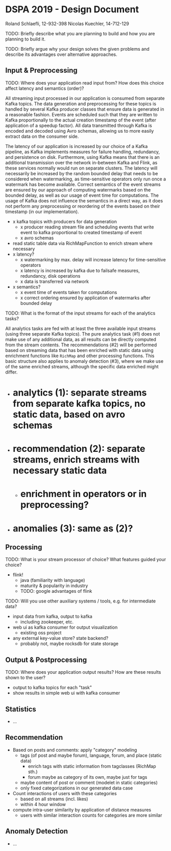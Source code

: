 # DSPA 2019 - Design Document

Roland Schlaefli, 12-932-398
Nicolas Kuechler, 14-712-129

TODO: Briefly describe what you are planning to build and how you are planning to build it.

TODO: Briefly argue why your design solves the given problems and describe its advantages over alternative approaches.

## Input & Preprocessing

TODO: Where does your application read input from? How does this choice affect latency and semantics (order)?

All streaming input processed in our application is consumed from separate Kafka topics. The data generation and preprocessing for these topics is handled by several Kafka producer classes that ensure data is generated in a reasonable fashion. Events are scheduled such that they are written to Kafka proportionally to the actual creation timestamp of the event (after application of a speedup factor). All data transmitted through Kafka is encoded and decoded using Avro schemas, allowing us to more easily extract data on the consumer side.

The latency of our application is increased by our choice of a Kafka pipeline, as Kafka implements measures for failure handling, redundancy, and persistence on disk. Furthermore, using Kafka means that there is an additional transmission over the network in-between Kafka and Flink, as these services normally would run on separate clusters. The latency will necessarily be increased by the random bounded delay that needs to be considered when watermarking, as time-sensitive operators only run once a watermark has become available. Correct semantics of the event streams are ensured by our approach of computing watermarks based on the bounded delay, as well as our usage of event time for computations. The usage of Kafka does not influence the semantics in a direct way, as it does not perform any preprocessing or reordering of the events based on their timestamp (in our implementation).

- x kafka topics with producers for data generation
  - x producer reading stream file and scheduling events that write event to kafka proportional to created timestamp of event
  - x avro schemas
- read static table data via RichMapFunction to enrich stream where necessary
- x latency?
  - x watermarking by max. delay will increase latency for time-sensitive operators
  - x latency is increased by kafka due to failsafe measures, redundancy, disk operations
  - x data is transferred via network
- x semantics?
  - x event time of events taken for computations
  - x correct ordering ensured by application of watermarks after bounded delay

TODO: What is the format of the input streams for each of the analytics tasks?

All analytics tasks are fed with at least the three available input streams (using three separate Kafka topics). The pure analytics task (#1) does not make use of any additional data, as all results can be directly computed from the stream contents. The recommendations (#2) will be performed based on streaming data that has been enriched with static data using enrichment functions like `RichMap` and other processing functions. This basic structure also applies to anomaly detection (#3), where we make use of the same enriched streams, although the specific data enriched might differ.

- # analytics (1): separate streams from separate kafka topics, no static data, based on avro schemas
- # recommendation (2): separate streams, enrich streams with necessary static data
  - # enrichment in operators or in preprocessing?
- # anomalies (3): same as (2)?

## Processing

TODO: What is your stream processor of choice? What features guided your choice?

- flink!
  - java (familiarity with language)
  - maturity & popularity in industry
  - TODO: google advantages of flink

TODO: Will you use other auxiliary systems / tools, e.g. for intermediate data?

- input data from kafka, output to kafka
  - including zookeeper, etc.
- web ui as kafka consumer for output visualization
  - existing oss project
- any external key-value store? state backend?
  - probably not, maybe rocksdb for state storage

## Output & Postprocessing

TODO: Where does your application output results? How are these results shown to the user?

- output to kafka topics for each "task"
- show results in simple web ui with kafka consumer

## Statistics

- ...

## Recommendation

- Based on posts and comments: apply "category" modeling
  - tags (of post and maybe forum), language, forum, and place (static data)
    - enrich tags with static information from tagclasses (RichMap sth.)
    - forum maybe as category of its own, maybe just for tags
  - maybe content of post or comment (modelet in static categories)
  - only fixed categorizations in our generated data case
- Count interactions of users with these categories
  - based on all streams (incl. likes)
  - within 4 hour window
- compute intra-user similarity by application of distance measures
  - users with similar interaction counts for categories are more similar

## Anomaly Detection

- ...
